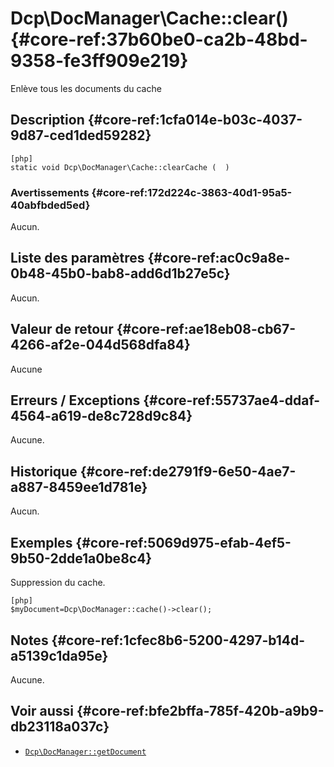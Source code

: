 # Dcp\DocManager\Cache::clear()  {#core-ref:37b60be0-ca2b-48bd-9358-fe3ff909e219}

<div class="short-description">
Enlève tous les documents du cache
</div>


## Description  {#core-ref:1cfa014e-b03c-4037-9d87-ced1ded59282}

    [php]
    static void Dcp\DocManager\Cache::clearCache (  )


### Avertissements  {#core-ref:172d224c-3863-40d1-95a5-40abfbded5ed}

Aucun.

## Liste des paramètres  {#core-ref:ac0c9a8e-0b48-45b0-bab8-add6d1b27e5c}

Aucun.


## Valeur de retour  {#core-ref:ae18eb08-cb67-4266-af2e-044d568dfa84}

Aucune

## Erreurs / Exceptions  {#core-ref:55737ae4-ddaf-4564-a619-de8c728d9c84}

Aucune.

## Historique  {#core-ref:de2791f9-6e50-4ae7-a887-8459ee1d781e}

Aucun.

## Exemples  {#core-ref:5069d975-efab-4ef5-9b50-2dde1a0be8c4}

Suppression du cache.

    [php]
    $myDocument=Dcp\DocManager::cache()->clear();


## Notes  {#core-ref:1cfec8b6-5200-4297-b14d-a5139c1da95e}

Aucune.

## Voir aussi  {#core-ref:bfe2bffa-785f-420b-a9b9-db23118a037c}

*   [`Dcp\DocManager::getDocument`][getdocument]


<!-- links -->
[getdocument]:      #core-ref:dfa0762f-6ff3-4349-bd21-6442740d9dcc